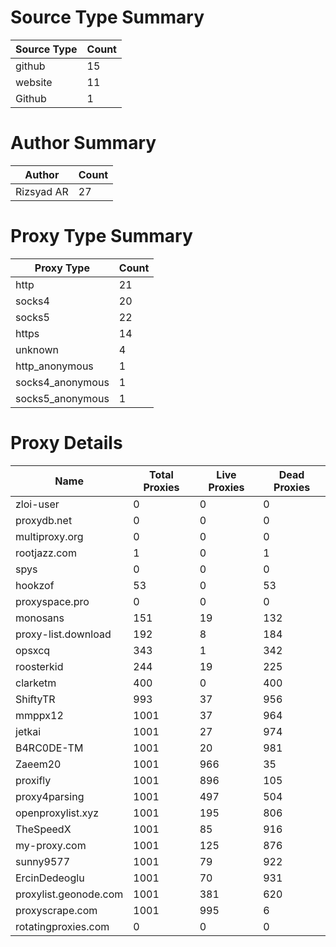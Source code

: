 # Source Type Summary

| Source Type | Count |
|-------------|-------|
| github | 15 |
| website | 11 |
| Github | 1 |


# Author Summary

| Author | Count |
|--------|-------|
| Rizsyad AR | 27 |


# Proxy Type Summary

| Proxy Type | Count |
|------------|-------|
| http | 21 |
| socks4 | 20 |
| socks5 | 22 |
| https | 14 |
| unknown | 4 |
| http_anonymous | 1 |
| socks4_anonymous | 1 |
| socks5_anonymous | 1 |


# Proxy Details

| Name | Total Proxies | Live Proxies | Dead Proxies |
|------|---------------|--------------|---------------|
| zloi-user | 0 | 0 | 0 |
| proxydb.net | 0 | 0 | 0 |
| multiproxy.org | 0 | 0 | 0 |
| rootjazz.com | 1 | 0 | 1 |
| spys | 0 | 0 | 0 |
| hookzof | 53 | 0 | 53 |
| proxyspace.pro | 0 | 0 | 0 |
| monosans | 151 | 19 | 132 |
| proxy-list.download | 192 | 8 | 184 |
| opsxcq | 343 | 1 | 342 |
| roosterkid | 244 | 19 | 225 |
| clarketm | 400 | 0 | 400 |
| ShiftyTR | 993 | 37 | 956 |
| mmppx12 | 1001 | 37 | 964 |
| jetkai | 1001 | 27 | 974 |
| B4RC0DE-TM | 1001 | 20 | 981 |
| Zaeem20 | 1001 | 966 | 35 |
| proxifly | 1001 | 896 | 105 |
| proxy4parsing | 1001 | 497 | 504 |
| openproxylist.xyz | 1001 | 195 | 806 |
| TheSpeedX | 1001 | 85 | 916 |
| my-proxy.com | 1001 | 125 | 876 |
| sunny9577 | 1001 | 79 | 922 |
| ErcinDedeoglu | 1001 | 70 | 931 |
| proxylist.geonode.com | 1001 | 381 | 620 |
| proxyscrape.com | 1001 | 995 | 6 |
| rotatingproxies.com | 0 | 0 | 0 |
